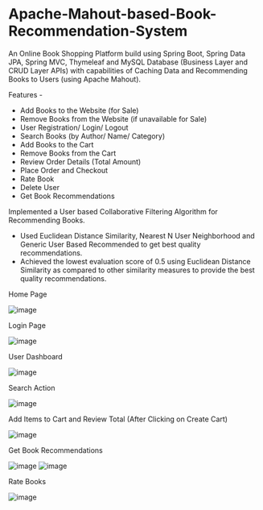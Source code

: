 # Apache-Mahout-based-Book-Recommendation-System

An Online Book Shopping Platform build using Spring Boot, Spring Data JPA, Spring MVC, Thymeleaf and MySQL Database (Business Layer and CRUD Layer APIs) with capabilities of Caching Data and Recommending Books to Users (using Apache Mahout).

Features -
- Add Books to the Website (for Sale)
- Remove Books from the Website (if unavailable for Sale)
- User Registration/ Login/ Logout
- Search Books (by Author/ Name/ Category)
- Add Books to the Cart
- Remove Books from the Cart
- Review Order Details (Total Amount)
- Place Order and Checkout
- Rate Book
- Delete User
- Get Book Recommendations

Implemented a User based Collaborative Filtering Algorithm for Recommending Books.
- Used Euclidean Distance Similarity, Nearest N User Neighborhood and Generic User Based Recommended to get best quality recommendations.
- Achieved the lowest evaluation score of 0.5 using Euclidean Distance Similarity as compared to other similarity measures to provide the best quality recommendations.

Home Page

![image](https://user-images.githubusercontent.com/22481474/132723547-b5d34eb6-1654-4cc4-903d-b6f6f405c400.png)

Login Page

![image](https://user-images.githubusercontent.com/22481474/132725960-d4256751-2a48-4b4b-b153-63c049aa3d0c.png)

User Dashboard

![image](https://user-images.githubusercontent.com/22481474/132723838-dce4aab1-7b04-4ee8-9d74-51f1829f1210.png)

Search Action

![image](https://user-images.githubusercontent.com/22481474/132724170-282f2779-1784-435e-a5d7-3832503e7508.png)

Add Items to Cart and Review Total (After Clicking on Create Cart) 

![image](https://user-images.githubusercontent.com/22481474/132724381-ecbb9ed9-e9a0-4a13-be91-998bf43f9378.png)

Get Book Recommendations

![image](https://user-images.githubusercontent.com/22481474/132726760-958e0d26-e120-4104-a69d-d1827e59040e.png)
![image](https://user-images.githubusercontent.com/22481474/132726861-917e20c7-a08f-4364-b3ff-88608c62bc3c.png)

Rate Books

![image](https://user-images.githubusercontent.com/22481474/132725689-2ec19ff5-c523-40a2-a600-bd27b70d4b10.png)


